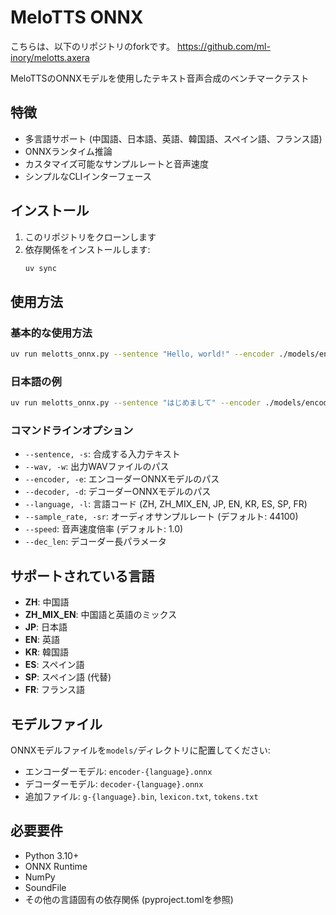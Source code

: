 # MeloTTS ONNX

こちらは、以下のリポジトリのforkです。
https://github.com/ml-inory/melotts.axera

MeloTTSのONNXモデルを使用したテキスト音声合成のベンチマークテスト

## 特徴
- 多言語サポート (中国語、日本語、英語、韓国語、スペイン語、フランス語)
- ONNXランタイム推論
- カスタマイズ可能なサンプルレートと音声速度
- シンプルなCLIインターフェース

## インストール

1. このリポジトリをクローンします
2. 依存関係をインストールします:
   ```bash
   uv sync
   ```

## 使用方法

### 基本的な使用方法

```bash
uv run melotts_onnx.py --sentence "Hello, world!" --encoder ./models/encoder-en.onnx --decoder ./models/decoder-en.onnx --language EN --wav output.wav
```

### 日本語の例

```bash
uv run melotts_onnx.py --sentence "はじめまして" --encoder ./models/encoder-jp.onnx --decoder ./models/decoder-jp.onnx --language JP --wav output.wav --sample_rate 44100 --speed 1.0
```

### コマンドラインオプション

- `--sentence, -s`: 合成する入力テキスト
- `--wav, -w`: 出力WAVファイルのパス
- `--encoder, -e`: エンコーダーONNXモデルのパス
- `--decoder, -d`: デコーダーONNXモデルのパス
- `--language, -l`: 言語コード (ZH, ZH_MIX_EN, JP, EN, KR, ES, SP, FR)
- `--sample_rate, -sr`: オーディオサンプルレート (デフォルト: 44100)
- `--speed`: 音声速度倍率 (デフォルト: 1.0)
- `--dec_len`: デコーダー長パラメータ

## サポートされている言語

- **ZH**: 中国語
- **ZH_MIX_EN**: 中国語と英語のミックス
- **JP**: 日本語
- **EN**: 英語
- **KR**: 韓国語
- **ES**: スペイン語
- **SP**: スペイン語 (代替)
- **FR**: フランス語

## モデルファイル

ONNXモデルファイルを`models/`ディレクトリに配置してください:
- エンコーダーモデル: `encoder-{language}.onnx`
- デコーダーモデル: `decoder-{language}.onnx`
- 追加ファイル: `g-{language}.bin`, `lexicon.txt`, `tokens.txt`

## 必要要件

- Python 3.10+
- ONNX Runtime
- NumPy
- SoundFile
- その他の言語固有の依存関係 (pyproject.tomlを参照)

